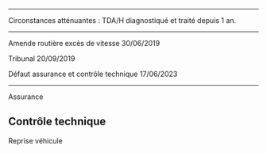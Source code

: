

----
Circonstances atténuantes :
TDA/H diagnostiqué et traité depuis 1 an.




----
Amende routière excès de vitesse
30/06/2019


Tribunal
20/09/2019


Défaut assurance et contrôle technique 17/06/2023


---
Assurance



Contrôle technique 
---








Reprise véhicule 


